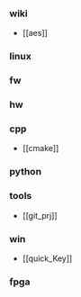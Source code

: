 
### wiki
- [[aes]]
### linux

### fw

### hw

### cpp
- [[cmake]]

### python

### tools
- [[git_prj]]

### win
- [[quick_Key]]

### fpga






